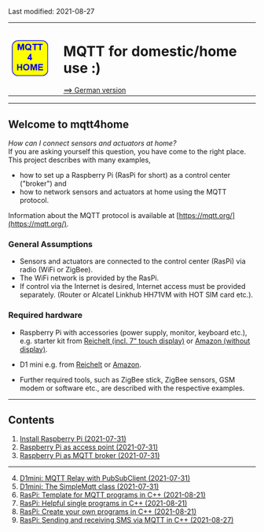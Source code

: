 Last modified: 2021-08-27
<table><tr><td><img src="md/logo/mqtt4home_96.png"></td><td>&nbsp;</td><td>
<h1>MQTT for domestic/home use :)</h1>
<a href="liesmich.md">==> German version</a>&nbsp; &nbsp; &nbsp; 
</td></tr></table><hr>


## Welcome to mqtt4home
_How can I connect sensors and actuators at home?_   
If you are asking yourself this question, you have come to the right place. This project describes with many examples,   
* how to set up a Raspberry Pi (RasPi for short) as a control center ("broker") and   
* how to network sensors and actuators at home using the MQTT protocol.   
   
Information about the MQTT protocol is available at [https://mqtt.org/](https://mqtt.org/).   

### General Assumptions

* Sensors and actuators are connected to the control center (RasPi) via radio (WiFi or ZigBee).
* The WiFi network is provided by the RasPi.
* If control via the Internet is desired, Internet access must be provided separately. (Router or Alcatel Linkhub HH71VM with HOT SIM card etc.).

### Required hardware

* Raspberry Pi with accessories (power supply, monitor, keyboard etc.),   
e.g. starter kit from [Reichelt (incl. 7" touch display)](https://www.reichelt.at/at/de/raspberry-pi-4-b-4gb-inkl-7-touch-display-gehaeuse-rpi4-bdl-4gb-7td-p291393.html?PROVID=2807&gclid=Cj0KCQjw9O6HBhCrARIsADx5qCSgJ1AiDo2X72WmgAzl4nAxSPFg4yIhT37OJYww45nqSir0qp0gd-waAjhcEALw_wcB) or [Amazon (without display)](https://www.amazon.de/Raspberry-SD-Karte-Ultimatives-Quad-Core-unterst%C3%BCtzt/dp/B082PSBBMM/ref=sr_1_1_sspa?__mk_de_DE=%C3%85M%C3%85%C5%BD%C3%95%C3%91&dchild=1&keywords=raspberry+pi+4+set&qid=1627196094&sr=8-1-spons&psc=1&spLa=ZW5jcnlwdGVkUXVhbGlmaWVyPUFXQ0QzNDU2UU9QVTYmZW5jcnlwdGVkSWQ9QTA1ODg3NDgyTUlMWFpXWjNCWTZJJmVuY3J5cHRlZEFkSWQ9QTA1MDMyMjUzMElTVENaSEJHWTNLJndpZGdldE5hbWU9c3BfYXRmJmFjdGlvbj1jbGlja1JlZGlyZWN0JmRvTm90TG9nQ2xpY2s9dHJ1ZQ==).   

* D1 mini e.g. from [Reichelt](https://www.reichelt.at/at/de/d1-mini-esp8266-v2-0-d1-mini-p253978.html?PROVID=2807&gclid=Cj0KCQjw9O6HBhCrARIsADx5qCQ36slwX3O8fPPdBLJoEg1YwBGT9tDJQfl-IjdhpwqzUj0-DTPbe8saAswVEALw_wcB) or [Amazon](https://www.amazon.de/AZDelivery-D1-Mini-ESP8266-12E-kompatibel/dp/B01N9RXGHY/ref=asc_df_B01N9RXGHY/?tag=googshopde-21&linkCode=df0&hvadid=309008177512&hvpos=&hvnetw=g&hvrand=15638866670190817706&hvpone=&hvptwo=&hvqmt=&hvdev=c&hvdvcmdl=&hvlocint=&hvlocphy=1000900&hvtargid=pla-378671262456&psc=1&th=1&psc=1&tag=&ref=&adgrpid=65257070361&hvpone=&hvptwo=&hvadid=309008177512&hvpos=&hvnetw=g&hvrand=15638866670190817706&hvqmt=&hvdev=c&hvdvcmdl=&hvlocint=&hvlocphy=1000900&hvtargid=pla-378671262456).   

* Further required tools, such as ZigBee stick, ZigBee sensors, GSM modem or software etc., are described with the respective examples.   

---   

## Contents
1. [Install Raspberry Pi (2021-07-31)](md/m4h01_RasPiInstall_e.md)
2. [Raspberry Pi as access point (2021-07-31)](md/m4h02_RasPiAccessPoint_e.md)
3. [Raspberry Pi as MQTT broker (2021-07-31)](md/m4h03_RasPiMQTTBroker_e.md)

---   

4. [D1mini: MQTT Relay with PubSubClient (2021-07-31)](hd/m4h04_D1mqttRelayD1_e.md)
5. [D1mini: The SimpleMqtt class (2021-07-31)](md/m4h05_D1SimpleMqtt_e.md)
6. [RasPi: Template for MQTT programs in C++ (2021-08-21)](md/m4h07_RasPiCppBase_e.md)
7. [RasPi: Helpful single programs in C++ (2021-08-21)](md/m4h08_RasPiCppDemos_e.md)
8. [RasPi: Create your own programs in C++ (2021-08-21)](md/m4h09_RasPiCppCreatingYourOwnProgs_e.md)
9. [RasPi: Sending and receiving SMS via MQTT in C++ (2021-08-27)](md/m4h10_RasPiCppSms_e.md)